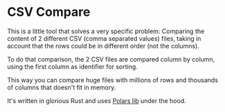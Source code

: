 # CSV Compare
This is a little tool that solves a very specific problem: Comparing the content of 2 different CSV (comma separated values) files, taking in account that the rows could be in different order (not the columns).

To do that comparison, the 2 CSV files are compared column by column, using the first column as identifier for sorting.

This way you can compare huge files with millions of rows and thousands of columns that doesn't fit in memory.

It's written in glorious Rust and uses [Polars lib](https://www.pola.rs/) under the hood.
